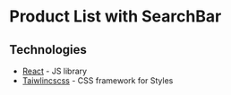 # Product List with SearchBar



## Technologies

- [React](https://reactjs.org/) - JS library
- [Taiwlincscss](https://tailwindcss.com/) - CSS framework for Styles
